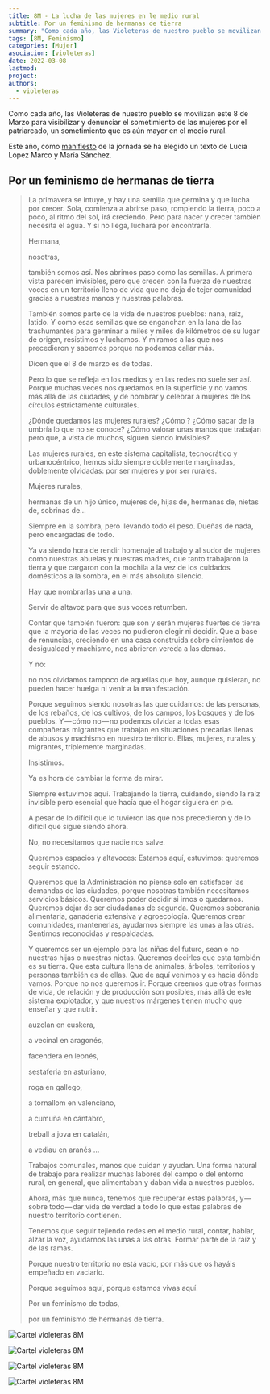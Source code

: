 ```yaml
---
title: 8M - La lucha de las mujeres en le medio rural
subtitle: Por un feminismo de hermanas de tierra
summary: "Como cada año, las Violeteras de nuestro pueblo se movilizan este 8 de Marzo para visibilizar y denunciar el sometimiento de las mujeres por el patriarcado, un sometimiento que es aún mayor en el medio rural."
tags: [8M, Feminismo]
categories: [Mujer]
asociacion: [violeteras]
date: 2022-03-08
lastmod:
project: 
authors: 
  - violeteras
---
```


Como cada año, las Violeteras de nuestro pueblo se movilizan este 8 de Marzo para visibilizar y denunciar el sometimiento de las mujeres por el patriarcado, un sometimiento que es aún mayor en el medio rural.

Este año, como [manifiesto](https://maria-sanchez.es/por-un-feminismo-de-hermanas-de-tierra) de la jornada se ha elegido un texto de Lucía López Marco y María Sánchez.

## Por un feminismo de hermanas de tierra

> La primavera se intuye, y hay una semilla que germina y que lucha por crecer. Sola, comienza a abrirse paso, rompiendo la tierra, poco a poco, al ritmo del sol, irá creciendo. Pero para nacer y crecer también necesita el agua. Y si no llega, luchará por encontrarla.
>  
> Hermana,
>
> nosotras,
>
>también somos así. Nos abrimos paso como las semillas. A primera vista parecen invisibles, pero que crecen con la fuerza de nuestras voces en un territorio lleno de vida que no deja de tejer comunidad gracias a nuestras manos y nuestras palabras.
>
> También somos parte de la vida de nuestros pueblos: nana, raíz, latido. Y como esas semillas que se enganchan en la lana de las trashumantes para germinar a miles y miles de kilómetros de su lugar de origen, resistimos y luchamos. Y miramos a las que nos precedieron y sabemos porque no podemos callar más.
> 
> Dicen que el 8 de marzo es de todas.
> 
> Pero lo que se refleja en los medios y en las redes no suele ser así. Porque muchas veces nos quedamos en la superficie y no vamos más allá de las ciudades, y de nombrar y celebrar a mujeres de los círculos estrictamente culturales.
> 
> ¿Dónde quedamos las mujeres rurales? ¿Cómo ? ¿Cómo sacar de la umbría lo que no se conoce? ¿Cómo valorar unas manos que trabajan pero que, a vista de muchos, siguen siendo invisibles?
> 
> Las mujeres rurales, en este sistema capitalista, tecnocrático y urbanocéntrico, hemos sido siempre doblemente marginadas, doblemente olvidadas: por ser mujeres y por ser rurales.
> 
> Mujeres rurales,
> 
> hermanas de un hijo único, mujeres de, hijas de, hermanas de, nietas de, sobrinas de…
> 
> Siempre en la sombra, pero llevando todo el peso. Dueñas de nada, pero encargadas de todo.
> 
> Ya va siendo hora de rendir homenaje al trabajo y al sudor de mujeres como nuestras abuelas y nuestras madres, que tanto trabajaron la tierra y que cargaron con la mochila a la vez de los cuidados domésticos a la sombra, en el más absoluto silencio.
> 
> Hay que nombrarlas una a una.
> 
> Servir de altavoz para que sus voces retumben.
> 
> Contar que también fueron: que son y serán mujeres fuertes de tierra que la mayoría de las veces no pudieron elegir ni decidir. Que a base de renuncias, creciendo en una casa construida sobre cimientos de desigualdad y machismo, nos abrieron vereda a las demás.
> 
> Y no:
> 
> no nos olvidamos tampoco de aquellas que hoy, aunque quisieran, no pueden hacer huelga ni venir a la manifestación.
> 
> Porque seguimos siendo nosotras las que cuidamos: de las personas, de los rebaños, de los cultivos, de los campos, los bosques y de los pueblos. Y — cómo no — no podemos olvidar a todas esas compañeras migrantes que trabajan en situaciones precarias llenas de abusos y machismo en nuestro territorio. Ellas, mujeres, rurales y migrantes, triplemente marginadas.
> 
> Insistimos.
> 
> Ya es hora de cambiar la forma de mirar.
> 
> Siempre estuvimos aquí. Trabajando la tierra, cuidando, siendo la raíz invisible pero esencial que hacía que el hogar siguiera en pie.
> 
> A pesar de lo difícil que lo tuvieron las que nos precedieron y de lo difícil que sigue siendo ahora.
> 
> No, no necesitamos que nadie nos salve.
> 
> Queremos espacios y altavoces: Estamos aquí, estuvimos: queremos seguir estando.
> 
> Queremos que la Administración no piense solo en satisfacer las demandas de las ciudades, porque nosotras también necesitamos servicios básicos. Queremos poder decidir si irnos o quedarnos. Queremos dejar de ser ciudadanas de segunda. Queremos soberanía alimentaria, ganadería extensiva y agroecología. Queremos crear comunidades, mantenerlas, ayudarnos siempre las unas a las otras. Sentirnos reconocidas y respaldadas.
> 
> Y queremos ser un ejemplo para las niñas del futuro, sean o no nuestras hijas o nuestras nietas. Queremos decirles que esta también es su tierra. Que esta cultura llena de animales, árboles, territorios y personas también es de ellas. Que de aquí venimos y es hacia dónde vamos. Porque no nos queremos ir. Porque creemos que otras formas de vida, de relación y de producción son posibles, más allá de este sistema explotador, y que nuestros márgenes tienen mucho que enseñar y que nutrir.
> 
> auzolan en euskera,
> 
> a vecinal en aragonés,
> 
> facendera en leonés,
> 
> sestaferia en asturiano,
> 
> roga en gallego,
> 
> a tornallom en valenciano,
> 
> a cumuña en cántabro,
> 
> treball a jova en catalán,
> 
> a vediau en aranés ...
> 
> Trabajos comunales, manos que cuidan y ayudan. Una forma natural de trabajo para realizar muchas labores del campo o del entorno rural, en general, que alimentaban y daban vida a nuestros pueblos.
> 
> Ahora, más que nunca, tenemos que recuperar estas palabras, y — sobre todo — dar vida de verdad a todo lo que estas palabras de nuestro territorio contienen.
> 
> Tenemos que seguir tejiendo redes en el medio rural, contar, hablar, alzar la voz, ayudarnos las unas a las otras. Formar parte de la raíz y de las ramas.
> 
> Porque nuestro territorio no está vacío, por más que os hayáis empeñado en vaciarlo.
> 
> Porque seguimos aquí, porque estamos vivas aquí.
> 
> Por un feminismo de todas,
> 
> por un feminismo de hermanas de tierra.


![Cartel violeteras 8M](./img/violeteras-8M-2022-2.jpeg)

![Cartel violeteras 8M](./img/violeteras-8M-2022-3.jpeg)

![Cartel violeteras 8M](./img/violeteras-8M-2022-4.jpeg)

![Cartel violeteras 8M](./img/violeteras-8M-2022-5.jpeg)